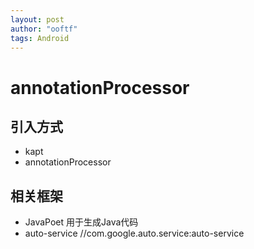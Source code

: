 ```yaml
---
layout: post
author: "ooftf"
tags: Android
---
```


# annotationProcessor
## 引入方式
* kapt
* annotationProcessor
## 相关框架
* JavaPoet  用于生成Java代码
* auto-service  //com.google.auto.service:auto-service

